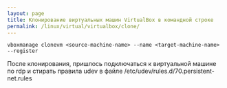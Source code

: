 ```yaml
---
layout: page
title: Клонирование виртуальных машин VirtualBox в командной строке
permalink: /linux/virtual/virtualbox/clone/
---
```




    vboxmanage clonevm <source-machine-name> --name <target-machine-name> --register


После клонирования, пришлось подключаться к виртуальной машине по rdp и стирать правила udev в файле /etc/udev/rules.d/70.persistent-net.rules
